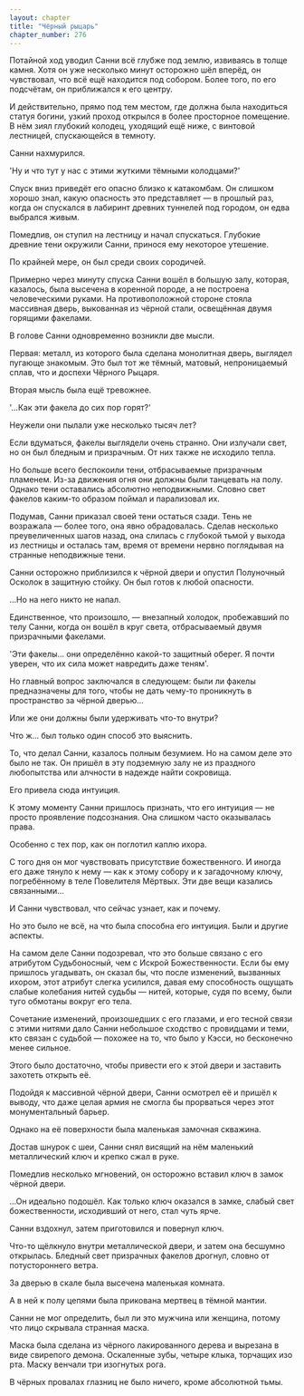```yaml
---
layout: chapter
title: "Чёрный рыцарь"
chapter_number: 276
---
```


Потайной ход уводил Санни всё глубже под землю, извиваясь в толще камня. Хотя он уже несколько минут осторожно шёл вперёд, он чувствовал, что всё ещё находится под собором. Более того, по его подсчётам, он приближался к его центру.

И действительно, прямо под тем местом, где должна была находиться статуя богини, узкий проход открылся в более просторное помещение. В нём зиял глубокий колодец, уходящий ещё ниже, с винтовой лестницей, спускающейся в темноту.

Санни нахмурился.

'Ну и что тут у нас с этими жуткими тёмными колодцами?'

Спуск вниз приведёт его опасно близко к катакомбам. Он слишком хорошо знал, какую опасность это представляет — в прошлый раз, когда он спускался в лабиринт древних туннелей под городом, он едва выбрался живым.

Помедлив, он ступил на лестницу и начал спускаться. Глубокие древние тени окружили Санни, принося ему некоторое утешение.

По крайней мере, он был среди своих сородичей.

Примерно через минуту спуска Санни вошёл в большую залу, которая, казалось, была высечена в коренной породе, а не построена человеческими руками. На противоположной стороне стояла массивная дверь, выкованная из чёрной стали, освещённая двумя горящими факелами.

В голове Санни одновременно возникли две мысли.

Первая: металл, из которого была сделана монолитная дверь, выглядел пугающе знакомым. Это был тот же тёмный, матовый, непроницаемый сплав, что и доспехи Чёрного Рыцаря.

Вторая мысль была ещё тревожнее.

'...Как эти факела до сих пор горят?'

Неужели они пылали уже несколько тысяч лет?

Если вдуматься, факелы выглядели очень странно. Они излучали свет, но он был бледным и призрачным. От них также не исходило тепла.

Но больше всего беспокоили тени, отбрасываемые призрачным пламенем. Из-за движения огня они должны были танцевать на полу. Однако тени оставались абсолютно неподвижными. Словно свет факелов каким-то образом поймал и парализовал их.

Подумав, Санни приказал своей тени остаться сзади. Тень не возражала — более того, она явно обрадовалась. Сделав несколько преувеличенных шагов назад, она слилась с глубокой тьмой у выхода из лестницы и осталась там, время от времени нервно поглядывая на странные неподвижные тени.

Санни осторожно приблизился к чёрной двери и опустил Полуночный Осколок в защитную стойку. Он был готов к любой опасности.

...Но на него никто не напал.

Единственное, что произошло, — внезапный холодок, пробежавший по телу Санни, когда он вошёл в круг света, отбрасываемый двумя призрачными факелами.

'Эти факелы... они определённо какой-то защитный оберег. Я почти уверен, что их сила может навредить даже теням'.

Но главный вопрос заключался в следующем: были ли факелы предназначены для того, чтобы не дать чему-то проникнуть в пространство за чёрной дверью...

Или же они должны были удерживать что-то внутри?

Что ж... был только один способ это выяснить.

То, что делал Санни, казалось полным безумием. Но на самом деле это было не так. Он пришёл в эту подземную залу не из праздного любопытства или алчности в надежде найти сокровища.

Его привела сюда интуиция.

К этому моменту Санни пришлось признать, что его интуиция — не просто проявление подсознания. Она слишком часто оказывалась права.

Особенно с тех пор, как он поглотил каплю ихора.

С того дня он мог чувствовать присутствие божественного. И иногда его даже тянуло к нему — как к этому собору и к загадочному ключу, погребённому в теле Повелителя Мёртвых. Эти две вещи казались связанными...

И Санни чувствовал, что сейчас узнает, как и почему.

Но это было не всё, на что была способна его интуиция. Были и другие аспекты.

На самом деле Санни подозревал, что это больше связано с его атрибутом Судьбоносный, чем с Искрой Божественности. Если бы ему пришлось угадывать, он сказал бы, что после изменений, вызванных ихором, этот атрибут слегка усилился, давая ему способность ощущать слабые колебания нитей судьбы — нитей, которые, судя по всему, были туго обмотаны вокруг его тела.

Сочетание изменений, произошедших с его глазами, и его тесной связи с этими нитями дало Санни небольшое сходство с провидцами и теми, кто связан с судьбой — похожее на то, что было у Кэсси, но бесконечно менее сильное.

Этого было достаточно, чтобы привести его к этой двери и заставить захотеть открыть её.

Подойдя к массивной чёрной двери, Санни осмотрел её и пришёл к выводу, что даже целая армия не смогла бы прорваться через этот монументальный барьер.

Однако на её поверхности была маленькая замочная скважина.

Достав шнурок с шеи, Санни снял висящий на нём маленький металлический ключ и крепко сжал в руке.

Помедлив несколько мгновений, он осторожно вставил ключ в замок чёрной двери.

...Он идеально подошёл. Как только ключ оказался в замке, слабый свет божественности, исходивший от него, стал чуть ярче.

Санни вздохнул, затем приготовился и повернул ключ.

Что-то щёлкнуло внутри металлической двери, и затем она бесшумно открылась. Бледный свет призрачных факелов дрогнул, словно от потустороннего ветра.

За дверью в скале была высечена маленькая комната.

А в ней к полу цепями была прикована мертвец в тёмной мантии.

Санни не мог определить, был ли это мужчина или женщина, потому что лицо скрывала странная маска.

Маска была сделана из чёрного лакированного дерева и вырезана в виде свирепого демона. Оскаленные зубы, четыре клыка, торчащих изо рта. Маску венчали три изогнутых рога.

В чёрных провалах глазниц не было ничего, кроме абсолютной тьмы.

